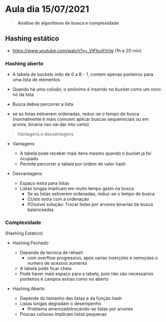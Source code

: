 # Aula dia 15/07/2021
>**Analise de algoritmos de busca e complexidade**

## Hashing estático

* https://www.youtube.com/watch?v=_VtFboXVrlw (1h e 20 min)

### Hashing aberto 

* A tabela de buckets indo de 0 a B - 1, contem apenas ponteiros para uma lista de elementos 
* Quando há uma colisão, o sinônimo é inserido no bucket como um novo nó da lista
* Busca debve percorrer a lista

* se as listas estiverem ordenadas, reduz-se o tempo de busca (normalmente é mais comunm aplicar buscas sequennciais ou em arvore, binaria nao vai dar mto certo)

>  Vantagens e desvantagens

* Vantagens
    * A tabela pode receber mais itens mesmo quando o bucket ja foi ocupado
    * Permite percorrer a tabela por ordem de valor hash

*  Desvantagens
    * Espaço extra para listas
    * Listas longas implicam em muito tempo gasto na busca
        * Se as listas estiverem ordenadas, reduz-se o tempo de busca
        * CUsto extra com a ordenação
        * POssivel solução: Trocar listas por arvores binarias de busca balanceadas

### Complexidade


(Hashing Estatico)

* Hashing Fechado
    * Depende da tecnica de rehash
        * com overflow progressivo, após varias inserções e remoções o numero de acessos aumenta
    * A tabela pode ficar cheia
    * Pode haver mais espaço para a tabela, pois não são necessarios ponteiros e campos extras como no aberto

* Hashing Aberto
    * Depende do tamanho das listas e da função hash
    * Listas longas degradam o desempenho
        * Problema amenizadotrocando-se listas por arvores
    * Poucas colisoes implicam listas pequenas
